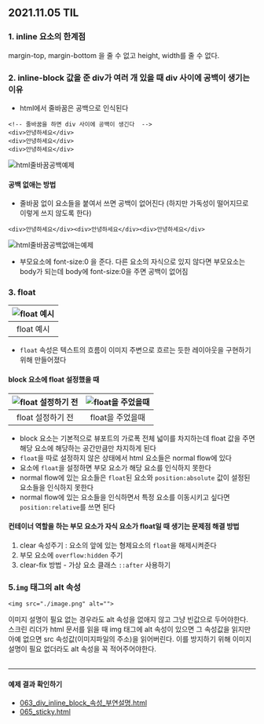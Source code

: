 ## 2021.11.05 TIL

### 1. inline 요소의 한계점
margin-top, margin-bottom 을 줄 수 없고 height, width를 줄 수 없다.

### 2. inline-block 값을 준 div가 여러 개 있을 때 div 사이에 공백이 생기는 이유
- html에서 줄바꿈은 공백으로 인식된다
```
<!-- 줄바꿈을 하면 div 사이에 공백이 생긴다  -->
<div>안녕하세요</div>
<div>안녕하세요</div>
<div>안녕하세요</div>
```
![html줄바꿈공백예제](https://user-images.githubusercontent.com/74545780/140526281-78d566f7-4482-46a3-9b5b-6ed3de95237e.png)

#### 공백 없애는 방법
- 줄바꿈 없이 요소들을 붙여서 쓰면 공백이 없어진다 (하지만 가독성이 떨어지므로 이렇게 쓰지 않도록 한다)
```
<div>안녕하세요</div><div>안녕하세요</div><div>안녕하세요</div>
```
![html줄바꿈공백없애는예제](https://user-images.githubusercontent.com/74545780/140526501-910e17d7-f751-4151-a390-f7bd4cc4ab92.png)

- 부모요소에 font-size:0 을 준다. 다른 요소의 자식으로 있지 않다면 부모요소는 body가 되는데 body에 font-size:0을 주면 공백이 없어짐

### 3. float
| ![float 예시](https://user-images.githubusercontent.com/74545780/140518555-d604b85b-9b74-4a55-a79a-aa4d0410343d.png) | 
|:--:| 
| float 예시 |
- `float` 속성은 텍스트의 흐름이 이미지 주변으로 흐르는 듯한 레이아웃을 구현하기 위해 만들어졌다

#### block 요소에 float 설정했을 때
| ![float 설정하기 전](https://user-images.githubusercontent.com/74545780/140524199-6ce0e48c-1be5-48a8-98db-63592fa97eb9.png) | ![float을 주었을때](https://user-images.githubusercontent.com/74545780/140524397-39820a4d-fe6d-4ac8-8eb2-ecea35836e6a.png)|
|:--:|:--:| 
| float 설정하기 전 |float을 주었을때|
- block 요소는 기본적으로 뷰포트의 가로폭 전체 넓이를 차지하는데 float 값을 주면 해당 요소에 해당하는 공간만큼만 차지하게 된다
- `float`을 따로 설정하지 않은 상태에서 html 요소들은 normal flow에 있다
- 요소에 `float`을 설정하면 부모 요소가 해당 요소를 인식하지 못한다
- normal flow에 있는 요소들은 `float`된 요소와 `position:absolute` 값이 설정된 요소들을 인식하지 못한다
- normal flow에 있는 요소들을 인식하면서 특정 요소를 이동시키고 싶다면 `position:relative`를 쓰면 된다

#### 컨테이너 역할을 하는 부모 요소가 자식 요소가 float일 때 생기는 문제점 해결 방법
1. clear 속성주기 : 요소의 앞에 있는 형제요소의 `float`을 해제시켜준다
2. 부모 요소에 `overflow:hidden` 주기
3. clear-fix 방법 - 가상 요소 클래스 `::after` 사용하기

### 5.`img` 태그의 alt 속성
```
<img src="./image.png" alt="">
```
이미지 설명이 필요 없는 경우라도 alt 속성을 없애지 않고 그냥 빈값으로 두어야한다.
스크린 리더가 html 문서를 읽을 때 img 태그에 alt 속성이 있으면 그 속성값을 읽지만 아예 없으면 src 속성값(이미지파일의 주소)을 읽어버린다.
이를 방지하기 위해 이미지 설명이 필요 없더라도 alt 속성을 꼭 적어주어야한다.
<br><br>
<hr>

#### 예제 결과 확인하기
- [063_div_inline_block_속성_부연설명.html](https://dahhnym.github.io/likelion_front_end_school/Day05/063_div_inline_block_%EC%86%8D%EC%84%B1_%EB%B6%80%EC%97%B0%EC%84%A4%EB%AA%85.html)
- [065_sticky.html](https://dahhnym.github.io/likelion_front_end_school/Day05/065_sticky.html)


  
    

  
